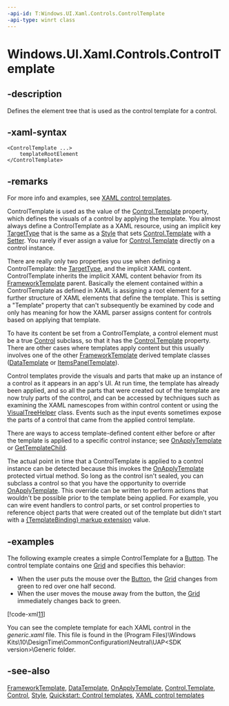 ```yaml
---
-api-id: T:Windows.UI.Xaml.Controls.ControlTemplate
-api-type: winrt class
---
```


<!-- Class syntax.
public class ControlTemplate : Windows.UI.Xaml.FrameworkTemplate, Windows.UI.Xaml.Controls.IControlTemplate
-->

# Windows.UI.Xaml.Controls.ControlTemplate

## -description
Defines the element tree that is used as the control template for a control.

## -xaml-syntax
```xaml
<ControlTemplate ...>
    templateRootElement
</ControlTemplate>
```


## -remarks

For more info and examples, see [XAML control templates](https://docs.microsoft.com/windows/uwp/controls-and-patterns/control-templates).

ControlTemplate is used as the value of the [Control.Template](control_template.md) property, which defines the visuals of a control by applying the template. You almost always define a ControlTemplate as a XAML resource, using an implicit key [TargetType](../windows.ui.xaml/style_targettype.md) that is the same as a [Style](../windows.ui.xaml/style.md) that sets [Control.Template](control_template.md) with a [Setter](../windows.ui.xaml/setter.md). You rarely if ever assign a value for [Control.Template](control_template.md) directly on a control instance.

There are really only two properties you use when defining a ControlTemplate: the [TargetType](controltemplate_targettype.md), and the implicit XAML content. ControlTemplate inherits the implicit XAML content behavior from its [FrameworkTemplate](../windows.ui.xaml/frameworktemplate.md) parent. Basically the element contained within a ControlTemplate as defined in XAML is assigning a root element for a further structure of XAML elements that define the template. This is setting a "Template" property that can't subsequently be examined by code and only has meaning for how the XAML parser assigns content for controls based on applying that template.

To have its content be set from a ControlTemplate, a control element must be a true [Control](control.md) subclass, so that it has the [Control.Template](control_template.md) property. There are other cases where templates apply content but this usually involves one of the other [FrameworkTemplate](../windows.ui.xaml/frameworktemplate.md) derived template classes ([DataTemplate](../windows.ui.xaml/datatemplate.md) or [ItemsPanelTemplate](itemspaneltemplate.md)).

Control templates provide the visuals and parts that make up an instance of a control as it appears in an app's UI. At run time, the template has already been applied, and so all the parts that were created out of the template are now truly parts of the control, and can be accessed by techniques such as examining the XAML namescopes from within control content or using the [VisualTreeHelper](../windows.ui.xaml.media/visualtreehelper.md) class. Events such as the input events sometimes expose the parts of a control that came from the applied control template.

There are ways to access template-defined content either before or after the template is applied to a specific control instance; see [OnApplyTemplate](../windows.ui.xaml/frameworkelement_onapplytemplate_1955470198.md) or [GetTemplateChild](control_gettemplatechild_501346084.md).

The actual point in time that a ControlTemplate is applied to a control instance can be detected because this invokes the [OnApplyTemplate](../windows.ui.xaml/frameworkelement_onapplytemplate_1955470198.md) protected virtual method. So long as the control isn't sealed, you can subclass a control so that you have the opportunity to override [OnApplyTemplate](../windows.ui.xaml/frameworkelement_onapplytemplate_1955470198.md). This override can be written to perform actions that wouldn't be possible prior to the template being applied. For example, you can wire event handlers to control parts, or set control properties to reference object parts that were created out of the template but didn't start with a [{TemplateBinding} markup extension](https://msdn.microsoft.com/library/fde71086-9d42-4287-89ed-8fbfcdf169dc) value.

## -examples
The following example creates a simple ControlTemplate for a [Button](button.md). The control template contains one [Grid](grid.md) and specifies this behavior:


+ When the user puts the mouse over the [Button](button.md), the [Grid](grid.md) changes from green to red over one half second.
+ When the user moves the mouse away from the button, the [Grid](grid.md) immediately changes back to green.

[!code-xml[11](../windows.ui.xaml.data/code/StylingTemplatingOverview/csharp/ButtonStages.xaml#Snippet11)]

You can see the complete template for each XAML control in the _generic.xaml_ file. This file is found in the \(Program Files)\Windows Kits\10\DesignTime\CommonConfiguration\Neutral\UAP\<SDK version>\Generic folder. 

## -see-also
[FrameworkTemplate](../windows.ui.xaml/frameworktemplate.md), [DataTemplate](../windows.ui.xaml/datatemplate.md), [OnApplyTemplate](../windows.ui.xaml/frameworkelement_onapplytemplate_1955470198.md), [Control.Template](control_template.md), [Control](control.md), [Style](../windows.ui.xaml/style.md), [Quickstart: Control templates](https://msdn.microsoft.com/library/67c424ae-afb1-4560-a6a8-4a3506775d77), [XAML control templates](https://docs.microsoft.com/windows/uwp/controls-and-patterns/control-templates) 
